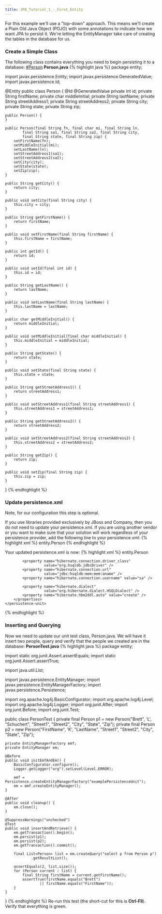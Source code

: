 ```yaml
---
title: JPA_Tutorial_1_-_First_Entity
---
```

For this example we'll use a "top-down" approach. This means we'll create a Plain Old Java Object (POJO) with some annotations to indicate how we want JPA to persist it. We're letting the EntityManager take care of creating the tables in the database for us.

### Create a Simple Class

The following class contains everything you need to begin persisting it to a database:
[#Person](#Person)
**Person.java**
{% highlight java %}
package entity;

import javax.persistence.Entity;
import javax.persistence.GeneratedValue;
import javax.persistence.Id;

@Entity
public class Person {
    @Id
    @GeneratedValue
    private int id;
    private String firstName;
    private char middleInitial;
    private String lastName;
    private String streetAddress1;
    private String streetAddress2;
    private String city;
    private String state;
    private String zip;

    public Person() {
    }

    public Person(final String fn, final char mi, final String ln,
            final String sa1, final String sa2, final String city,
            final String state, final String zip) {
        setFirstName(fn);
        setMiddleInitial(mi);
        setLastName(ln);
        setStreetAddress1(sa1);
        setStreetAddress2(sa2);
        setCity(city);
        setState(state);
        setZip(zip);
    }

    public String getCity() {
        return city;
    }

    public void setCity(final String city) {
        this.city = city;
    }

    public String getFirstName() {
        return firstName;
    }

    public void setFirstName(final String firstName) {
        this.firstName = firstName;
    }

    public int getId() {
        return id;
    }

    public void setId(final int id) {
        this.id = id;
    }

    public String getLastName() {
        return lastName;
    }

    public void setLastName(final String lastName) {
        this.lastName = lastName;
    }

    public char getMiddleInitial() {
        return middleInitial;
    }

    public void setMiddleInitial(final char middleInitial) {
        this.middleInitial = middleInitial;
    }

    public String getState() {
        return state;
    }

    public void setState(final String state) {
        this.state = state;
    }

    public String getStreetAddress1() {
        return streetAddress1;
    }

    public void setStreetAddress1(final String streetAddress1) {
        this.streetAddress1 = streetAddress1;
    }

    public String getStreetAddress2() {
        return streetAddress2;
    }

    public void setStreetAddress2(final String streetAddress2) {
        this.streetAddress2 = streetAddress2;
    }

    public String getZip() {
        return zip;
    }

    public void setZip(final String zip) {
        this.zip = zip;
    }
}
{% endhighlight %}
### Update persistence.xml
Note, for our configuration this step is optional.

If you use libraries provided exclusively by JBoss and Company, then you do not need to update your persistence.xml. If you are using another vendor or you want to make sure that your solution will work regardless of your persistence provider, add the following line to your persistence.xml:
{% highlight xml %}
        <class>entity.Person</class>
{% endhighlight %}

Your updated persistence.xml is now:
{% highlight xml %}
<persistence>
    <persistence-unit name="examplePersistenceUnit" 
                      transaction-type="RESOURCE_LOCAL">
        <class>entity.Person</class>
        <properties>
            <property name="hibernate.show_sql" value="false" />
            <property name="hibernate.format_sql" value="false" />

            <property name="hibernate.connection.driver_class" 
                      value="org.hsqldb.jdbcDriver" />
            <property name="hibernate.connection.url" 
                      value="jdbc:hsqldb:mem:mem:aname" />
            <property name="hibernate.connection.username" value="sa" />

            <property name="hibernate.dialect" 
                      value="org.hibernate.dialect.HSQLDialect" />
            <property name="hibernate.hbm2ddl.auto" value="create" />
        </properties>
    </persistence-unit>
</persistence>
{% endhighlight %}

### Inserting and Querying
Now we need to update our unit test class, Person.java. We will have it insert two people, query and verify that the people we created are in the database:
**PersonTest.java**
{% highlight java %}
package entity;

import static org.junit.Assert.assertEquals;
import static org.junit.Assert.assertTrue;

import java.util.List;

import javax.persistence.EntityManager;
import javax.persistence.EntityManagerFactory;
import javax.persistence.Persistence;

import org.apache.log4j.BasicConfigurator;
import org.apache.log4j.Level;
import org.apache.log4j.Logger;
import org.junit.After;
import org.junit.Before;
import org.junit.Test;

public class PersonTest {
    private final Person p1 = new Person("Brett", 'L', "Schuchert", "Street1",
            "Street2", "City", "State", "Zip");
    private final Person p2 = new Person("FirstName", 'K', "LastName",
            "Street1", "Street2", "City", "State", "Zip");

    private EntityManagerFactory emf;
    private EntityManager em;

    @Before
    public void initEmfAndEm() {
        BasicConfigurator.configure();
        Logger.getLogger("org").setLevel(Level.ERROR);

        emf = Persistence.createEntityManagerFactory("examplePersistenceUnit");
        em = emf.createEntityManager();
    }

    @After
    public void cleanup() {
        em.close();
    }

    @SuppressWarnings("unchecked")
    @Test
    public void insertAndRetrieve() {
        em.getTransaction().begin();
        em.persist(p1);
        em.persist(p2);
        em.getTransaction().commit();

        final List<Person> list = em.createQuery("select p from Person p")
                .getResultList();

        assertEquals(2, list.size());
        for (Person current : list) {
            final String firstName = current.getFirstName();
            assertTrue(firstName.equals("Brett")
                    || firstName.equals("FirstName"));
        }
    }
}
{% endhighlight %}
Re-run this test (the short-cut for this is **Ctrl-Fll**). Verify that everything is green.
